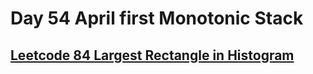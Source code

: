 # Day 54 April first Monotonic Stack

## [Leetcode 84 Largest Rectangle in Histogram](https://leetcode.com/problems/largest-rectangle-in-histogram/)
